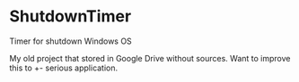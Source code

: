 # ShutdownTimer
Timer for shutdown Windows OS

My old project that stored in Google Drive without sources.
Want to improve this to +- serious application.

